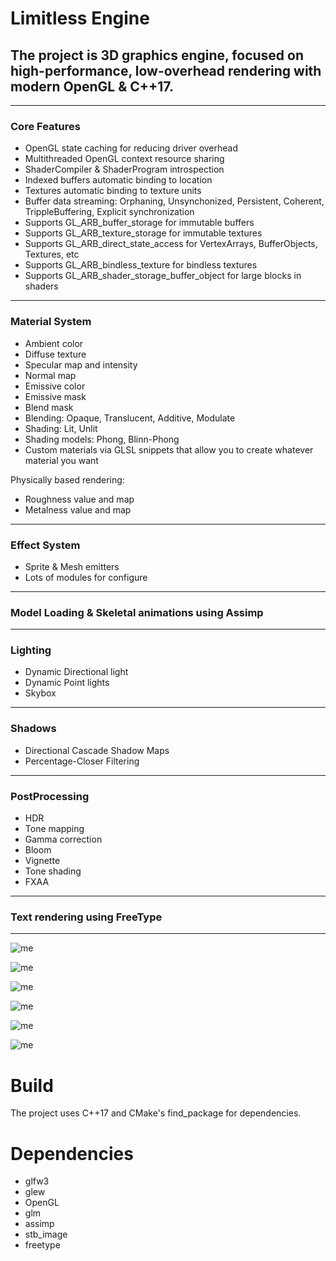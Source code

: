 # Limitless Engine

## The project is 3D graphics engine, focused on high-performance, low-overhead rendering with modern OpenGL & C++17.

---

### Core Features
- OpenGL state caching for reducing driver overhead 
- Multithreaded OpenGL context resource sharing
- ShaderCompiler & ShaderProgram introspection
- Indexed buffers automatic binding to location
- Textures automatic binding to texture units
- Buffer data streaming: Orphaning, Unsynchonized, Persistent, Coherent, TrippleBuffering, Explicit synchronization
- Supports GL_ARB_buffer_storage for immutable buffers
- Supports GL_ARB_texture_storage for immutable textures
- Supports GL_ARB_direct_state_access for VertexArrays, BufferObjects, Textures, etc
- Supports GL_ARB_bindless_texture for bindless textures
- Supports GL_ARB_shader_storage_buffer_object for large blocks in shaders

---

### Material System
  - Ambient color
  - Diffuse texture
  - Specular map and intensity
  - Normal map
  - Emissive color
  - Emissive mask
  - Blend mask
  - Blending: Opaque, Translucent, Additive, Modulate
  - Shading: Lit, Unlit
  - Shading models: Phong, Blinn-Phong
  - Custom materials via GLSL snippets that allow you to create whatever material you want
  
  Physically based rendering:
  
  - Roughness value and map
  - Metalness value and map

---

### Effect System
  - Sprite & Mesh emitters
  - Lots of modules for configure
    
---

### Model Loading & Skeletal animations using Assimp

---

### Lighting 
  - Dynamic Directional light
  - Dynamic Point lights
  - Skybox

---

### Shadows
  - Directional Cascade Shadow Maps
  - Percentage-Closer Filtering

---

### PostProcessing
  - HDR
  - Tone mapping
  - Gamma correction
  - Bloom
  - Vignette
  - Tone shading
  - FXAA

---

### Text rendering using FreeType

---
  
![me](screenshots/materials.png)

![me](screenshots/effect.png)

![me](screenshots/full.png)

![me](screenshots/model_loader.gif)

![me](screenshots/tone_shading.png)

![me](screenshots/sponza.png)

# Build
The project uses C++17 and CMake's find_package for dependencies.

# Dependencies
- glfw3
- glew
- OpenGL
- glm
- assimp
- stb_image
- freetype
